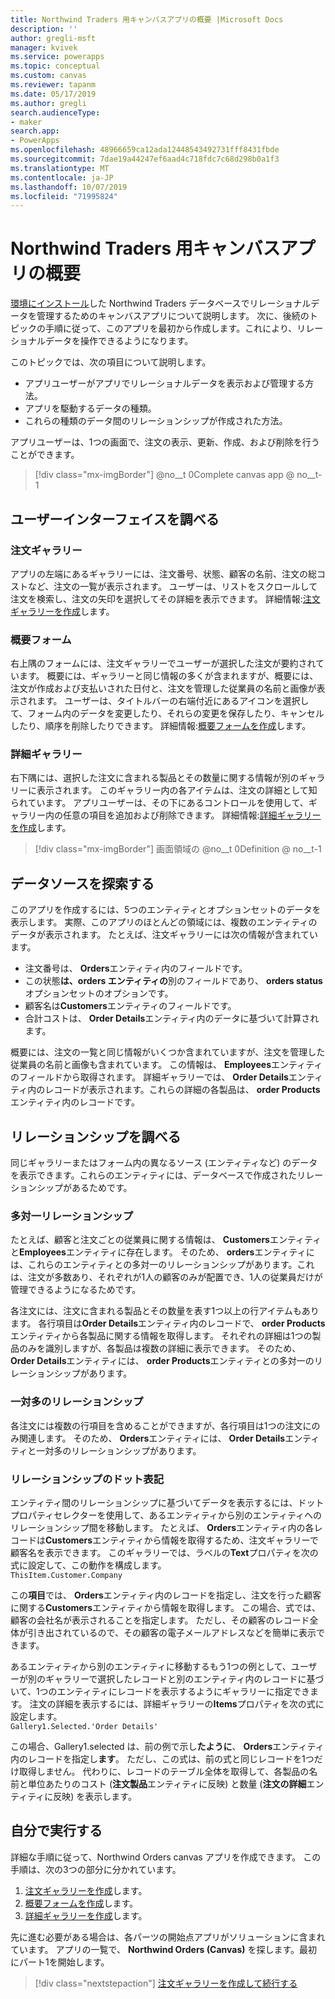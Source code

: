 ```yaml
---
title: Northwind Traders 用キャンバスアプリの概要 |Microsoft Docs
description: ''
author: gregli-msft
manager: kvivek
ms.service: powerapps
ms.topic: conceptual
ms.custom: canvas
ms.reviewer: tapanm
ms.date: 05/17/2019
ms.author: gregli
search.audienceType:
- maker
search.app:
- PowerApps
ms.openlocfilehash: 48966659ca12ada12448543492731fff8431fbde
ms.sourcegitcommit: 7dae19a44247ef6aad4c718fdc7c68d298b0a1f3
ms.translationtype: MT
ms.contentlocale: ja-JP
ms.lasthandoff: 10/07/2019
ms.locfileid: "71995824"
---
```

# <a name="overview-of-the-canvas-app-for-northwind-traders"></a>Northwind Traders 用キャンバスアプリの概要

[環境にインストール](northwind-install.md)した Northwind Traders データベースでリレーショナルデータを管理するためのキャンバスアプリについて説明します。 次に、後続のトピックの手順に従って、このアプリを最初から作成します。これにより、リレーショナルデータを操作できるようになります。

このトピックでは、次の項目について説明します。

- アプリユーザーがアプリでリレーショナルデータを表示および管理する方法。
- アプリを駆動するデータの種類。
- これらの種類のデータ間のリレーションシップが作成された方法。

アプリユーザーは、1つの画面で、注文の表示、更新、作成、および削除を行うことができます。

> [!div class="mx-imgBorder"]
> @no__t 0Complete canvas app @ no__t-1

## <a name="explore-the-user-interface"></a>ユーザーインターフェイスを調べる

### <a name="order-gallery"></a>注文ギャラリー

アプリの左端にあるギャラリーには、注文番号、状態、顧客の名前、注文の総コストなど、注文の一覧が表示されます。 ユーザーは、リストをスクロールして注文を検索し、注文の矢印を選択してその詳細を表示できます。 詳細情報:[注文ギャラリーを作成](northwind-orders-canvas-part1.md)します。

### <a name="summary-form"></a>概要フォーム

右上隅のフォームには、注文ギャラリーでユーザーが選択した注文が要約されています。 概要には、ギャラリーと同じ情報の多くが含まれますが、概要には、注文が作成および支払いされた日付と、注文を管理した従業員の名前と画像が表示されます。 ユーザーは、タイトルバーの右端付近にあるアイコンを選択して、フォーム内のデータを変更したり、それらの変更を保存したり、キャンセルしたり、順序を削除したりできます。 詳細情報:[概要フォームを作成](northwind-orders-canvas-part2.md)します。

### <a name="detail-gallery"></a>詳細ギャラリー

右下隅には、選択した注文に含まれる製品とその数量に関する情報が別のギャラリーに表示されます。 このギャラリー内の各アイテムは、注文の詳細として知られています。 アプリユーザーは、その下にあるコントロールを使用して、ギャラリー内の任意の項目を追加および削除できます。 詳細情報:[詳細ギャラリーを作成](northwind-orders-canvas-part3.md)します。

> [!div class="mx-imgBorder"]
> 画面領域の @no__t 0Definition @ no__t-1

## <a name="explore-the-data-sources"></a>データソースを探索する

このアプリを作成するには、5つのエンティティとオプションセットのデータを表示します。 実際、このアプリのほとんどの領域には、複数のエンティティのデータが表示されます。 たとえば、注文ギャラリーには次の情報が含まれています。

- 注文番号は、 **Orders**エンティティ内のフィールドです。
- この状態**は、orders エンティティの**別のフィールドであり、 **orders status**オプションセットのオプションです。
- 顧客名は**Customers**エンティティのフィールドです。
- 合計コストは、 **Order Details**エンティティ内のデータに基づいて計算されます。

概要には、注文の一覧と同じ情報がいくつか含まれていますが、注文を管理した従業員の名前と画像も含まれています。 この情報は、 **Employees**エンティティのフィールドから取得されます。 詳細ギャラリーでは、 **Order Details**エンティティ内のレコードが表示されます。これらの詳細の各製品は、 **order Products**エンティティ内のレコードです。

## <a name="explore-the-relationships"></a>リレーションシップを調べる

同じギャラリーまたはフォーム内の異なるソース (エンティティなど) のデータを表示できます。これらのエンティティには、データベースで作成されたリレーションシップがあるためです。

### <a name="many-to-one-relationships"></a>多対一リレーションシップ

たとえば、顧客と注文ごとの従業員に関する情報は、 **Customers**エンティティと**Employees**エンティティに存在します。 そのため、 **orders**エンティティには、これらのエンティティとの多対一のリレーションシップがあります。これは、注文が多数あり、それぞれが1人の顧客のみが配置でき、1人の従業員だけが管理できるようになるためです。

各注文には、注文に含まれる製品とその数量を表す1つ以上の行アイテムもあります。 各行項目は**Order Details**エンティティ内のレコードで、 **order Products**エンティティから各製品に関する情報を取得します。 それぞれの詳細は1つの製品のみを識別しますが、各製品は複数の詳細に表示できます。 そのため、 **Order Details**エンティティには、 **order Products**エンティティとの多対一のリレーションシップがあります。

### <a name="one-to-many-relationships"></a>一対多のリレーションシップ

各注文には複数の行項目を含めることができますが、各行項目は1つの注文にのみ関連します。 そのため、 **Orders**エンティティには、 **Order Details**エンティティと一対多のリレーションシップがあります。

### <a name="dot-notation-for-relationships"></a>リレーションシップのドット表記 

エンティティ間のリレーションシップに基づいてデータを表示するには、ドットプロパティセレクターを使用して、あるエンティティから別のエンティティへのリレーションシップ間を移動します。  たとえば、 **Orders**エンティティ内の各レコードは**Customers**エンティティから情報を取得するため、注文ギャラリーで顧客名を表示できます。 このギャラリーでは、ラベルの**Text**プロパティを次の式に設定して、この動作を構成します。<br>`ThisItem.Customer.Company`

この**項目**では、 **Orders**エンティティ内のレコードを指定し、注文を行った顧客に関する**Customers**エンティティから情報を取得します。 この場合、式では、顧客の会社名が表示されることを指定します。 ただし、その顧客のレコード全体が引き出されているので、その顧客の電子メールアドレスなどを簡単に表示できます。

あるエンティティから別のエンティティに移動するもう1つの例として、ユーザーが別のギャラリーで選択したレコードと別のエンティティ内のレコードに基づいて、1つのエンティティにレコードを表示するようにギャラリーに指定できます。 注文の詳細を表示するには、詳細ギャラリーの**Items**プロパティを次の式に設定します。<br>`Gallery1.Selected.'Order Details'`

この場合、Gallery1.selected は、前の例で示し**たように**、 **Orders**エンティティ内のレコードを指定し**ます**。 ただし、この式は、前の式と同じレコードを1つだけ取得しません。 代わりに、レコードのテーブル全体を取得して、各製品の名前と単位あたりのコスト (**注文製品**エンティティに反映) と数量 (**注文の詳細**エンティティに反映) を表示します。

## <a name="do-it-yourself"></a>自分で実行する

詳細な手順に従って、Northwind Orders canvas アプリを作成できます。  この手順は、次の3つの部分に分かれています。

1. [注文ギャラリーを作成](northwind-orders-canvas-part1.md)します。
1. [概要フォームを作成](northwind-orders-canvas-part2.md)します。
1. [詳細ギャラリーを作成](northwind-orders-canvas-part3.md)します。

先に進む必要がある場合は、各パーツの開始点アプリがソリューションに含まれています。  アプリの一覧で、 **Northwind Orders (Canvas)** を探します。最初にパート1を開始します。

> [!div class="nextstepaction"]
> [注文ギャラリーを作成して続行する](northwind-orders-canvas-part1.md)

